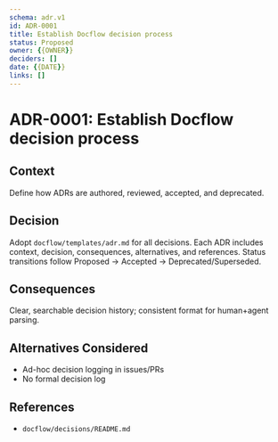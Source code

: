 ```yaml
---
schema: adr.v1
id: ADR-0001
title: Establish Docflow decision process
status: Proposed
owner: {{OWNER}}
deciders: []
date: {{DATE}}
links: []
---
```


# ADR-0001: Establish Docflow decision process

## Context
Define how ADRs are authored, reviewed, accepted, and deprecated.

## Decision
Adopt `docflow/templates/adr.md` for all decisions. Each ADR includes context, decision, consequences, alternatives, and references. Status transitions follow Proposed → Accepted → Deprecated/Superseded.

## Consequences
Clear, searchable decision history; consistent format for human+agent parsing.

## Alternatives Considered
- Ad-hoc decision logging in issues/PRs
- No formal decision log

## References
- `docflow/decisions/README.md`
